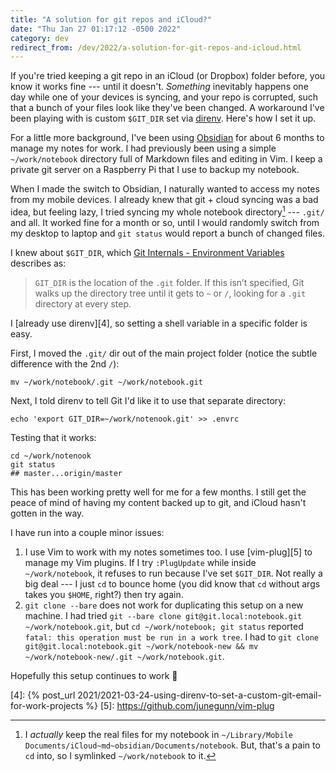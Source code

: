 ```yaml
---
title: "A solution for git repos and iCloud?"
date: "Thu Jan 27 01:17:12 -0500 2022"
category: dev
redirect_from: /dev/2022/a-solution-for-git-repos-and-icloud.html
---
```


If you're tried keeping a git repo in an iCloud (or Dropbox) folder before,
you know it works fine --- until it doesn't. _Something_ inevitably happens
one day while one of your devices is syncing, and your repo is corrupted, such
that a bunch of your files look like they've been changed. A workaround I've
been playing with is custom `$GIT_DIR` set via [direnv][1]. Here's how I set
it up.

For a little more background, I've been using [Obsidian][2] for about 6 months
to manage my notes for work. I had previously been using a simple
`~/work/notebook` directory full of Markdown files and editing in Vim. I keep
a private git server on a Raspberry Pi that I use to backup my notebook. 

When I made the switch to Obsidian, I naturally wanted to access my notes from
my mobile devices. I already knew that git + cloud syncing was a bad idea, but
feeling lazy, I tried syncing my whole notebook directory[^1] --- `.git/` and
all. It worked fine for a month or so, until I would randomly switch from my
desktop to laptop and `git status` would report a bunch of changed files.

I knew about `$GIT_DIR`, which [Git Internals - Environment Variables][3]
describes as:

> `GIT_DIR` is the location of the `.git` folder. If this isn’t specified, Git
> walks up the directory tree until it gets to `~` or `/`, looking for a
> `.git` directory at every step.

I [already use direnv][4], so setting a shell variable in a specific folder is
easy.

First, I moved the `.git/` dir out of the main project folder (notice the
subtle difference with the 2nd `/`):

```
mv ~/work/notebook/.git ~/work/notebook.git
```

Next, I told direnv to tell Git I'd like it to use that separate directory:

```
echo 'export GIT_DIR=~/work/notenook.git' >> .envrc
```

Testing that it works:

```
cd ~/work/notenook
git status
## master...origin/master
```

This has been working pretty well for me for a few months. I still get the
peace of mind of having my content backed up to git, and iCloud hasn't gotten
in the way.

I have run into a couple minor issues:

1. I use Vim to work with my notes sometimes too. I use [vim-plug][5] to
   manage my Vim plugins. If I try `:PlugUpdate` while inside
   `~/work/notebook`, it refuses to run because I've set `$GIT_DIR`. Not
   really a big deal --- I just `cd` to bounce home (you did know that `cd`
   without args takes you `$HOME`, right?) then try again.
2. `git clone --bare` does not work for duplicating this setup on a new
   machine. I had tried `git --bare clone git@git.local:notebook.git
   ~/work/notebook.git`, but `cd ~/work/notebook; git status` reported `fatal:
   this operation must be run in a work tree`. I had to `git clone
   git@git.local:notebook.git ~/work/notebook-new && mv
   ~/work/notebook-new/.git ~/work/notebook.git`.

Hopefully this setup continues to work :crossed_fingers:

[^1]: I _actually_ keep the real files for my notebook in `~/Library/Mobile
    Documents/iCloud~md~obsidian/Documents/notebook`. But, that's a pain to
    `cd` into, so I symlinked `~/work/notebook` to it.

[1]: https://direnv.net
[2]: https://obsidian.md
[3]: https://git-scm.com/book/en/v2/Git-Internals-Environment-Variables
[4]: {% post_url 2021/2021-03-24-using-direnv-to-set-a-custom-git-email-for-work-projects %}
[5]: https://github.com/junegunn/vim-plug
